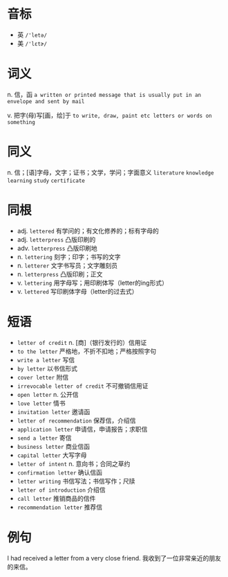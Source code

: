 # 音标

- 英 `/'letə/`
- 美 `/'lɛtɚ/`

# 词义

n. 信，函
`a written or printed message that is usually put in an envelope and sent by mail`

v. 把字(母)写[画，绘]于
`to write, draw, paint etc letters or words on something`

# 同义

n. 信；[语]字母，文字；证书；文学，学问；字面意义
`literature` `knowledge` `learning` `study` `certificate`

# 同根

- adj. `lettered` 有学问的；有文化修养的；标有字母的
- adj. `letterpress` 凸版印刷的
- adv. `letterpress` 凸版印刷地
- n. `lettering` 刻字；印字；书写的文字
- n. `letterer` 文字书写员；文字雕刻员
- n. `letterpress` 凸版印刷；正文
- v. `lettering` 用字母写；用印刷体写（letter的ing形式）
- v. `lettered` 写印刷体字母（letter的过去式）

# 短语

- `letter of credit` n. [商]（银行发行的）信用证
- `to the letter` 严格地，不折不扣地；严格按照字句
- `write a letter` 写信
- `by letter` 以书信形式
- `cover letter` 附信
- `irrevocable letter of credit` 不可撤销信用证
- `open letter` n. 公开信
- `love letter` 情书
- `invitation letter` 邀请函
- `letter of recommendation` 保荐信，介绍信
- `application letter` 申请信，申请报告；求职信
- `send a letter` 寄信
- `business letter` 商业信函
- `capital letter` 大写字母
- `letter of intent` n. 意向书；合同之草约
- `confirmation letter` 确认信函
- `letter writing` 书信写法；书信写作；尺牍
- `letter of introduction` 介绍信
- `call letter` 推销商品的信件
- `recommendation letter` 推荐信

# 例句

I had received a letter from a very close friend.
我收到了一位非常亲近的朋友的来信。


